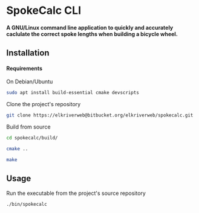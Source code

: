# SpokeCalc CLI

#### A GNU/Linux command line application to quickly and accurately caclulate the correct spoke lengths when building a bicycle wheel.

## Installation

#### Requirements

On Debian/Ubuntu

```bash
sudo apt install build-essential cmake devscripts

```

Clone the project's repository

``` bash
git clone https://elkriverweb@bitbucket.org/elkriverweb/spokecalc.git
```

Build from source

```bash
cd spokecalc/build/

```

```bash
cmake ..
```

```bash
make

```

## Usage

Run the executable from the project's source repository

```bash
./bin/spokecalc

```



